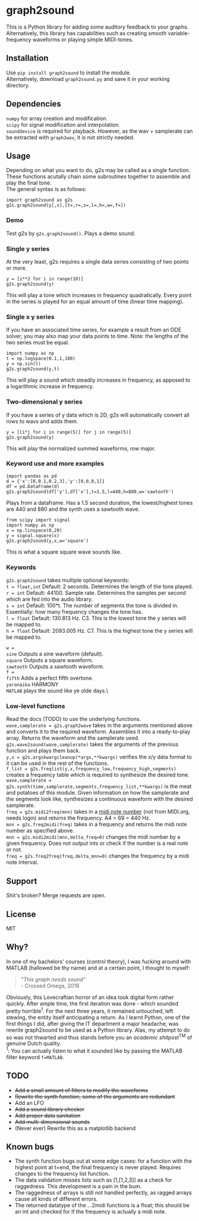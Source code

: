 # graph2sound

This is a Python library for adding some auditory feedback to your graphs. Alternatively, this library has capabilities such as creating smooth variable-frequency waveforms or playing simple MIDI-tones.

## Installation
Use `pip install graph2sound` to install the module.\
Alternatively, download `graph2sound.py` and save it in your working directory.


## Dependencies
`numpy` for array creation and modification.\
`scipy` for signal modification and interpolation.\
`sounddevice` is required for playback. However, as the wav + samplerate can be extracted with `graph2wav`, it is not strictly needed.

## Usage
Depending on what you want to do, g2s may be called as a single function. These functions acutally chain some subroutines together to assemble and play the final tone.\
The general syntax is as follows:
```
import graph2sound as g2s
g2s.graph2sound(y[,x],[t=,r=,s=,l=,h=,w=,f=])
```

### Demo
Test g2s by `g2s.graph2sound()`. Plays a demo sound.

### Single y series
At the very least, g2s requires a single data series consisting of two points or more.
```
y = [i**2 for i in range(10)]
g2s.graph2sound(y)
```
This will play a tone which increases in frequency quadratically. Every point in the series is played for an equal amount of time (linear time mapping).


### Single x y series
If you have an associated time series, for example a result from an ODE solver, you may also map your data points to time. Note: the lengths of the two series must be equal.
```
import numpy as np
t = np.logspace(0.1,1,100)
y = np.sin(t)
g2s.graph2sound(y,t)
```
This will play a sound which steadily increases in frequency, as apposed to a logarithmic increase in frequency.

### Two-dimensional y series
If you have a series of y data which is 2D, g2s will automatically convert all rows to wavs and adds them.
```
y = [[i*j for i in range(5)] for j in range(5)]
g2s.graph2sound(y)
```
This will play the normalized summed waveforms, row major.

### Keyword use and more examples
```
import pandas as pd
d = {'x':[0,0.1,0.2,3],'y':[0,0,0,1]}
df = pd.DataFrame(d)
g2s.graph2sound(df['y'],df['x'],t=1.5,l=440,h=880,w='sawtooth')
```
Plays from a dataframe. Has a 1.5 second duration, the lowest/highest tones are 440 and 880 and the synth uses a sawtooth wave.

```
from scipy import signal
import numpy as np
x = np.linspace(0,20)
y = signal.square(x)
g2s.graph2sound(y,x,w='square')
```
This is what a square square wave sounds like.

### Keywords
`g2s.graph2sound` takes multiple optional keywords:\
`t = float,int` Default: 2 seconds. Determines the length of the tone played.\
`r = int` Default: 44100. Sample rate. Determines the samples per second which are fed into the audio library.\
`s = int` Default: 100*t. The number of segments the tone is divided in. Essentially: how many frequency changes the tone has.\
`l = float` Default: 130.813 Hz. C3. This is the lowest tone the y series will be mapped to.\
`h = float` Default: 2093.005 Hz. C7. This is the highest tone the y series will be mapped to.

`w =`\
`sine` Outputs a sine waveform (default).\
`square` Outputs a square waveform.\
`sawtooth` Outputs a sawtooth waveform.\
`f =`\
`fifth` Adds a perfect fifth overtone.\
`yaranaika` HARMONY\
`MATLAB` plays the sound like ye olde days.\

### Low-level functions
Read the docs (TODO) to use the underlying functions.\
`wave,samplerate = g2s.graph2wave` takes in the arguments mentioned above and converts it to the required waveform. Assembles it into a ready-to-play array. Returns the waveform and the samplerate used.\
`g2s.wave2sound(wave,samplerate)` takes the arguments of the previous function and plays them back.\
`y,x = g2s.argskwargcleanup(*args,**kwargs)` verifies the x/y data format to it can be used in the rest of the functions.\
`f_list = g2s.freqlist(y,x,frequency_low,frequency_high,segments)` creates a frequency table which is required to synthesize the desired tone.\
`wave,samplerate = g2s.synth(time,samplerate,segments,frequency_list,**kwargs)` is the meat and potatoes of this module. Given information on how the samplerate and the segments look like, synthesizes a continuous waveform with the desired samplerate.\
`freq = g2s.midi2freq(mnn)` takes in a [midi note number](https://www.cs.cmu.edu/~music/cmsip/readings/Standard-MIDI-file-format-updated.pdf) (not from MIDI.org, needs login) and returns the frequency. A4 = 69 = 440 Hz.\
`mnn = g2s.freq2midi(freq)` takes in a frequency and returns the midi note number as specified above.\
`mnn = g2s.midi2midi(mnn,delta_freq=0)` changes the midi number by a given frequency. Does not output ints or check if the number is a real note or not.\
`freq = g2s.freq2freq(freq,delta_mnn=0)` changes the frequency by a midi note interval.



## Support
Shit's broken? Merge requests are open.


## License
MIT


## Why?
In one of my bachelors' courses (control theory), I was fucking around with MATLAB (hallowed be thy name) and at a certain point, I thought to myself:

> *"This graph needs sound"*\
> \- Crossed Omega, 2018

Obviously, this Lovecraftian horror of an idea took digital form rather quickly. After ample time, the first iteration was done - which sounded pretty horrible<sup>1</sup>. For the next three years, it remained untouched, left stewing, the entity itself anticipating a return. As I learnt Python, one of the first things I did, after giving the IT department a major headache, was rewrite graph2sound to be used as a Python library. Alas, my attempt to do so was not thwarted and thus stands before you an *academic shitpost*<sup>TM</sup> of genuine Dutch quality.\
<sup>1</sup>: You can actually listen to what it sounded like by passing the MATLAB filter keyword `f=MATLAB`.

## TODO
- ~~Add a small amount of filters to modify the waveforms~~
- ~~Rewrite the synth function, some of the arguments are redundant~~
- Add an LFO
- ~~Add a sound library checker~~
- ~~Add proper data sanitation~~
- ~~Add multi-dimensional sounds~~
- (Never ever) Rewrite this as a matplotlib backend

## Known bugs
- The synth function bugs out at some edge cases: for a function with the highest point at t=end, the final frequency is never played. Requires changes to the frequency list function.
- The data validation misses lists such as [1,[1,2,3]] as a check for raggedness. This development is a pain in the bum.
- The raggedness of arrays is still not handled perfectly, as ragged arrays cause all kinds of different errors.
- The returned datatype of the ...2midi functions is a float; this should be an int and checked for if the frequency is actually a midi note.

